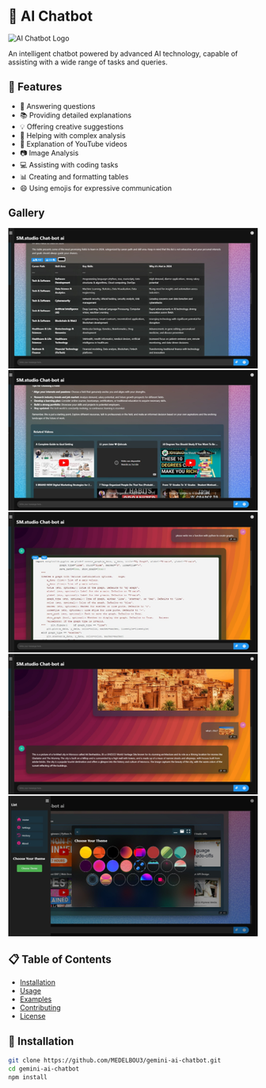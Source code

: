 # 🤖 AI Chatbot

![AI Chatbot Logo](https://via.placeholder.com/150x150.png?text=AI+Chatbot)

An intelligent chatbot powered by advanced AI technology, capable of assisting with a wide range of tasks and queries.

## 🌟 Features

- 💬 Answering questions
- 📚 Providing detailed explanations
- 💡 Offering creative suggestions
- 🧠 Helping with complex analysis
- 🎥 Explanation of YouTube videos
- 📷 Image Analysis
- 💻 Assisting with coding tasks
- 📊 Creating and formatting tables
- 😄 Using emojis for expressive communication

## Gallery
![Tables](tables.jpeg)
![Explanation Youtube Videos](videos.jpeg)
![Coding](coding.jpeg)
![Image Analysis](analysis.jpeg)
![Change Themes](theme.jpeg)
## 📋 Table of Contents

- [Installation](#installation)
- [Usage](#usage)
- [Examples](#examples)
- [Contributing](#contributing)
- [License](#license)

## 🔧 Installation

```bash
git clone https://github.com/MEDELBOU3/gemini-ai-chatbot.git
cd gemini-ai-chatbot
npm install
